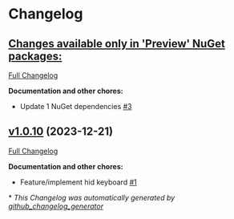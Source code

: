 # Changelog

## [**Changes available only in 'Preview' NuGet packages:**](https://github.com/nanoframework/nanoFramework.Bluetooth.Hid/tree/HEAD)

[Full Changelog](https://github.com/nanoframework/nanoFramework.Bluetooth.Hid/compare/v1.0.10...HEAD)

**Documentation and other chores:**

- Update 1 NuGet dependencies [\#3](https://github.com/nanoframework/nanoFramework.Bluetooth.Hid/pull/3)

## [v1.0.10](https://github.com/nanoframework/nanoFramework.Bluetooth.Hid/tree/v1.0.10) (2023-12-21)

[Full Changelog](https://github.com/nanoframework/nanoFramework.Bluetooth.Hid/compare/76fb33010ae656a6615255c60a9b3b36bfde445b...v1.0.10)

**Documentation and other chores:**

- Feature/implement hid keyboard [\#1](https://github.com/nanoframework/nanoFramework.Bluetooth.Hid/pull/1)



\* *This Changelog was automatically generated by [github_changelog_generator](https://github.com/github-changelog-generator/github-changelog-generator)*
